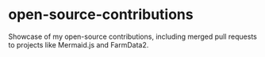 # open-source-contributions
Showcase of my open-source contributions, including merged pull requests to projects like Mermaid.js and FarmData2.
